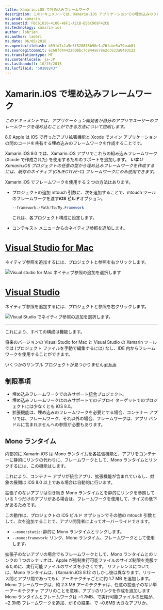 ```yaml
---
title: Xamarin.iOS で埋め込みフレームワーク
description: このドキュメントでは、Xamarin.iOS アプリケーションでの埋め込みのフレームワークとコードを共有する方法について説明します。 これは、mtouch ツールまたはネイティブ参照のいずれかで実行できます。
ms.prod: xamarin
ms.assetid: F8C61020-4106-46F1-AECB-B56C909F42CB
ms.technology: xamarin-ios
author: lobrien
ms.author: laobri
ms.date: 06/05/2018
ms.openlocfilehash: b59fd7c1a9e5f528878b90e1a76fabe5a79bab81
ms.sourcegitcommit: e268fd44422d0bbc7c944a678e2cc633a0493122
ms.translationtype: MT
ms.contentlocale: ja-JP
ms.lasthandoff: 10/25/2018
ms.locfileid: "50108243"
---
```

# <a name="embedded-frameworks-in-xamarinios"></a>Xamarin.iOS で埋め込みフレームワーク

_このドキュメントでは、アプリケーション開発者が自分のアプリでユーザーのフレームワークを埋め込むことができる方法について説明します。_

8.0 Apple は iOS で行ったアプリ拡張機能と Xcode でメイン アプリケーションの間のコードを共有する埋め込みのフレームワークを作成することです。

Xamarin.iOS 9.0 では、Xamarin.iOS アプリでこれらの組み込みフレームワーク (Xcode で作成された) を使用するためのサポートを追加します。 ***いない**Xamarin.iOS プロジェクトの任意の型から埋め込みフレームワークを作成するには、既存のネイティブ (OBJECTIVE-C) フレームワークにのみ使用できます。*

Xamarin.iOS でフレームワークを使用する 2 つの方法はあります。

- プロジェクトの追加 mtouch 引数に、次を追加することで、mtouch ツールのフレームワークを渡す**iOS ビルド**オプション。

  ```csharp
  --framework:/Path/To/My.Framework
  ```

  これは、各プロジェクト構成に設定します。

- コンテキスト メニューからのネイティブ参照を追加します。

# <a name="visual-studio-for-mactabmacos"></a>[Visual Studio for Mac](#tab/macos)

ネイティブ参照を追加するには、プロジェクトと参照を右クリックします。

![](embedded-frameworks-images/xam-native-refs.png "Visual studio for Mac ネイティブ参照の追加を選択します")

# <a name="visual-studiotabwindows"></a>[Visual Studio](#tab/windows)

ネイティブ参照を追加するには、プロジェクトと参照を右クリックします。

![](embedded-frameworks-images/vs-native-refs.png "Visual Studio でネイティブ参照の追加を選択します。")

-----

  これにより、すべての構成は機能します。

将来のバージョンの Visual Studio for Mac と Visual Studio の Xamarin ツールでは (プロジェクト ファイルを手動で編集するには) なし、IDE 内からフレームワークを使用することができます。

いくつかのサンプル プロジェクトが見つかりません[github](https://github.com/rolfbjarne/embedded-frameworks)

## <a name="limitations"></a>制限事項

- 埋め込みフレームワークでのみサポート[統合](~/cross-platform/macios/unified/index.md)プロジェクト。
- 埋め込みフレームワークはのみサポートでのデプロイ ターゲットでのプロジェクトには少なくとも iOS 8.0。
- 拡張機能は、埋め込みのフレームワークを必要とする場合、コンテナー アプリでは、フレームワーク、それ以外の場合、フレームワークは、アプリ バンドルに含まれませんへの参照が必要もあります。

## <a name="the-mono-runtime"></a>Mono ランタイム

内部的に Xamarin.iOS は Mono ランタイムを各拡張機能と、アプリをコンテナーに静的にリンクの代わりに、フレームワークとして、Mono ランタイムとリンクするには、この機能はします。

これにより、コンテナー アプリが統合アプリ、拡張機能が含まれているし、対象の展開は iOS 8.0 以上である場合は自動的に行います。

拡張子のないアプリは引き続き Mono ランタイムとを静的にリンクを参照している 1 つだけのアプリがある場合は、フレームワークを使用して、サイズの低下があるためです。

この動作は、プロジェクトの iOS ビルド オプションでその他の mtouch 引数として、次を追加することで、アプリ開発者によってオーバーライドできます。

- `--mono:static`: 静的に Mono ランタイムとリンクします。
- `--mono:framework`: リンク、Mono ランタイム、フレームワークとして使用します。

拡張子のないアプリの場合でもフレームワークとして、Mono ランタイムとのリンクの 1 つのシナリオは、Apple が強制実行可能ファイルのサイズ制限を克服するために、実行可能ファイルのサイズを小さくです。 リファレンスについては、Mono ランタイムは、(Xamarin.iOS 8.12 のしかし彼は異なります、リリース間とアプリ間であっても)、アーキテクチャごとに約 1.7 MB を追加します。 Mono フレームワークは、約 2.3 MB アーキテクチャは、任意の拡張子のない単一アーキテクチャ アプリのことを意味、アプリのリンクを作成を追加します Mono ランタイムとフレームワークは ~1.7MB、で実行可能ファイルの圧縮が、~2.3MB フレームワークを追加、がその結果。で ~0.6MB 大きなアプリか。

